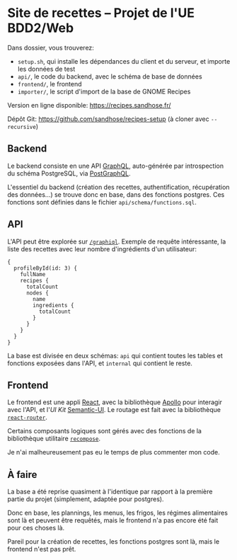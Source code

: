# Site de recettes – Projet de l'UE BDD2/Web

Dans dossier, vous trouverez:

 - `setup.sh`, qui installe les dépendances du client et du serveur, et importe les données de test
 - `api/`, le code du backend, avec le schéma de base de données
 - `frontend/`, le frontend
 - `importer/`, le script d'import de la base de GNOME Recipes

Version en ligne disponible: https://recipes.sandhose.fr/

Dépôt Git: https://github.com/sandhose/recipes-setup (à cloner avec `--recursive`)

## Backend

Le backend consiste en une API [GraphQL](http://graphql.org/), auto-générée par introspection du schéma PostgreSQL, via [PostGraphQL](https://github.com/postgraphql/postgraphql).

L'essentiel du backend (création des recettes, authentification, récupération des données…) se trouve donc en base, dans des fonctions postgres.
Ces fonctions sont définies dans le fichier `api/schema/functions.sql`.

## API

L'API peut être explorée sur [`/graphiql`](https://recipes.sandhose.fr/graphiql).
Exemple de requête intéressante, la liste des recettes avec leur nombre d'ingrédients d'un utilisateur:

```graphiql
{
  profileById(id: 3) {
    fullName
    recipes {
      totalCount
      nodes {
        name
        ingredients {
          totalCount
        }
      }
    }
  }
}
```

La base est divisée en deux schémas: `api` qui contient toutes les tables et fonctions exposées dans l'API, et `internal` qui contient le reste.


## Frontend

Le frontend est une appli [React](https://reactjs.org/), avec la bibliothèque [Apollo](https://apollographql.com/docs/react/) pour interagir avec l'API, et l'*UI Kit* [Semantic-UI](https://react.semantic-ui.com).
Le routage est fait avec la bibliothèque [`react-router`](https://reacttraining.com/react-router/).

Certains composants logiques sont gérés avec des fonctions de la bibliothèque utilitaire [`recompose`](https://github.com/acdlite/recompose).

Je n'ai malheureusement pas eu le temps de plus commenter mon code.


## À faire

La base a été reprise quasiment à l'identique par rapport à la première partie du projet (simplement, adaptée pour postgres).

Donc en base, les plannings, les menus, les frigos, les régimes alimentaires sont là et peuvent être requêtés, mais le frontend n'a pas encore été fait pour ces choses là.

Pareil pour la création de recettes, les fonctions postgres sont là, mais le frontend n'est pas prêt.
